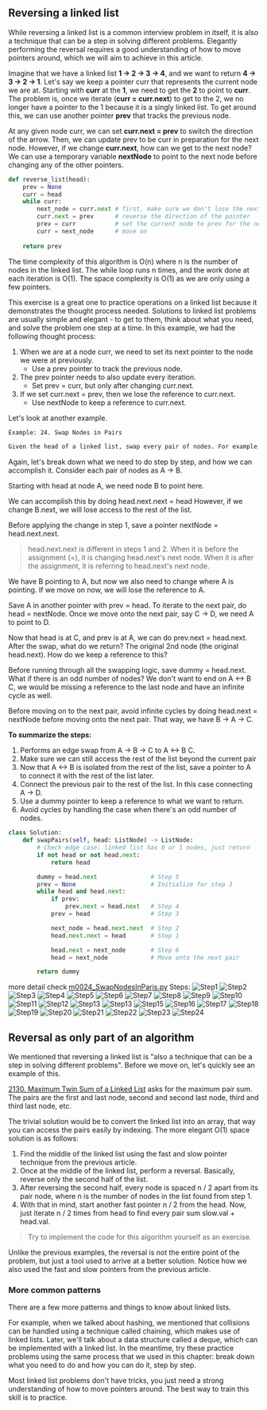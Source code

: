 ## Reversing a linked list

While reversing a linked list is a common interview problem in itself, it is also a technique that can be a step in solving different problems. Elegantly performing the reversal requires a good understanding of how to move pointers around, which we will aim to achieve in this article.

Imagine that we have a linked list **1 -> 2 -> 3 -> 4**, and we want to return **4 -> 3 -> 2 -> 1**. Let's say we keep a pointer curr that represents the current node we are at. Starting with **curr** at the **1**, we need to get the **2** to point to **curr**. The problem is, once we iterate (**curr = curr.next**) to get to the 2, we no longer have a pointer to the 1 because it is a singly linked list. To get around this, we can use another pointer **prev** that tracks the previous node.

At any given node curr, we can set **curr.next = prev** to switch the direction of the arrow. Then, we can update prev to be curr in preparation for the next node. However, if we change **curr.next**, how can we get to the next node? We can use a temporary variable **nextNode** to point to the next node before changing any of the other pointers.

```python
def reverse_list(head):
    prev = None
    curr = head
    while curr:
        next_node = curr.next # first, make sure we don't lose the next node
        curr.next = prev      # reverse the direction of the pointer
        prev = curr           # set the current node to prev for the next node
        curr = next_node      # move on
        
    return prev
```

The time complexity of this algorithm is O(n) where n is the number of nodes in the linked list. The while loop runs n times, and the work done at each iteration is O(1). The space complexity is O(1) as we are only using a few pointers.

This exercise is a great one to practice operations on a linked list because it demonstrates the thought process needed. Solutions to linked list problems are usually simple and elegant - to get to them, think about what you need, and solve the problem one step at a time. In this example, we had the following thought process:

1. When we are at a node curr, we need to set its next pointer to the node we were at previously.
    - Use a prev pointer to track the previous node.
2. The prev pointer needs to also update every iteration.
    - Set prev = curr, but only after changing curr.next.
3. If we set curr.next = prev, then we lose the reference to curr.next.
    - Use nextNode to keep a reference to curr.next.

Let's look at another example.
```html
Example: 24. Swap Nodes in Pairs

Given the head of a linked list, swap every pair of nodes. For example, given a linked list 1 -> 2 -> 3 -> 4 -> 5 -> 6, return a linked list 2 -> 1 -> 4 -> 3 -> 6 -> 5.
```
Again, let's break down what we need to do step by step, and how we can accomplish it. Consider each pair of nodes as A -> B.

Starting with head at node A, we need node B to point here.

We can accomplish this by doing head.next.next = head
However, if we change B.next, we will lose access to the rest of the list.

Before applying the change in step 1, save a pointer nextNode = head.next.next.

>head.next.next is different in steps 1 and 2. When it is before the assignment (=), it is changing head.next's next node. When it is after the assignment, it is referring to head.next's next node.

We have B pointing to A, but now we also need to change where A is pointing. If we move on now, we will lose the reference to A.

Save A in another pointer with prev = head.
To iterate to the next pair, do head = nextNode.
Once we move onto the next pair, say C -> D, we need A to point to D.

Now that head is at C, and prev is at A, we can do prev.next = head.next.
After the swap, what do we return? The original 2nd node (the original head.next). How do we keep a reference to this?

Before running through all the swapping logic, save dummy = head.next.
What if there is an odd number of nodes? We don't want to end on A <-> B C, we would be missing a reference to the last node and have an infinite cycle as well.

Before moving on to the next pair, avoid infinite cycles by doing head.next = nextNode before moving onto the next pair. That way, we have B -> A -> C.

**To summarize the steps:**
1. Performs an edge swap from A -> B -> C to A <-> B C.
2. Make sure we can still access the rest of the list beyond the current pair
3. Now that A <-> B is isolated from the rest of the list, save a pointer to A to connect it with the rest of the list later.
4. Connect the previous pair to the rest of the list. In this case connecting A -> D.
5. Use a dummy pointer to keep a reference to what we want to return.
6. Avoid cycles by handling the case when there's an odd number of nodes.

```python
class Solution:
    def swapPairs(self, head: ListNode) -> ListNode:
        # Check edge case: linked list has 0 or 1 nodes, just return
        if not head or not head.next:
            return head

        dummy = head.next               # Step 5
        prev = None                     # Initialize for step 3
        while head and head.next:
            if prev:
                prev.next = head.next   # Step 4
            prev = head                 # Step 3

            next_node = head.next.next  # Step 2
            head.next.next = head       # Step 1

            head.next = next_node       # Step 6
            head = next_node            # Move onto the next pair

        return dummy
```
more detail check [m0024_SwapNodesInParis.py](./m0024_SwapNodesInParis.py)
Steps:
![Step1](./imgs/1.jpg)
![Step2](./imgs/2.jpg)
![Step3](./imgs/3.jpg)
![Step4](./imgs/4.jpg)
![Step5](./imgs/5.jpg)
![Step6](./imgs/6.jpg)
![Step7](./imgs/7.jpg)
![Step8](./imgs/8.jpg)
![Step9](./imgs/9.jpg)
![Step10](./imgs/10.jpg)
![Step11](./imgs/11.jpg)
![Step12](./imgs/12.jpg)
![Step13](./imgs/13.jpg)
![Step13](./imgs/14.jpg)
![Step15](./imgs/15.jpg)
![Step16](./imgs/16.jpg)
![Step17](./imgs/17.jpg)
![Step18](./imgs/18.jpg)
![Step19](./imgs/19.jpg)
![Step20](./imgs/20.jpg)
![Step21](./imgs/21.jpg)
![Step22](./imgs/22.jpg)
![Step23](./imgs/23.jpg)
![Step24](./imgs/24.jpg)


## Reversal as only part of an algorithm
We mentioned that reversing a linked list is "also a technique that can be a step in solving different problems". Before we move on, let's quickly see an example of this.

[2130. Maximum Twin Sum of a Linked List](./m2130_MaximumTwinSumOfALinkedList.py) asks for the maximum pair sum. The pairs are the first and last node, second and second last node, third and third last node, etc.

The trivial solution would be to convert the linked list into an array, that way you can access the pairs easily by indexing. The more elegant O(1) space solution is as follows:
1. Find the middle of the linked list using the fast and slow pointer technique from the previous article.
2. Once at the middle of the linked list, perform a reversal. Basically, reverse only the second half of the list.
3. After reversing the second half, every node is spaced n / 2 apart from its pair node, where n is the number of nodes in the list found from step 1.
4. With that in mind, start another fast pointer n / 2 from the head. Now, just iterate n / 2 times from head to find every pair sum slow.val + head.val.

>Try to implement the code for this algorithm yourself as an exercise.

Unlike the previous examples, the reversal is not the entire point of the problem, but just a tool used to arrive at a better solution. Notice how we also used the fast and slow pointers from the previous article.

### More common patterns
There are a few more patterns and things to know about linked lists.

For example, when we talked about hashing, we mentioned that collisions can be handled using a technique called chaining, which makes use of linked lists. Later, we'll talk about a data structure called a deque, which can be implemented with a linked list. In the meantime, try these practice problems using the same process that we used in this chapter: break down what you need to do and how you can do it, step by step.

Most linked list problems don't have tricks, you just need a strong understanding of how to move pointers around. The best way to train this skill is to practice.
